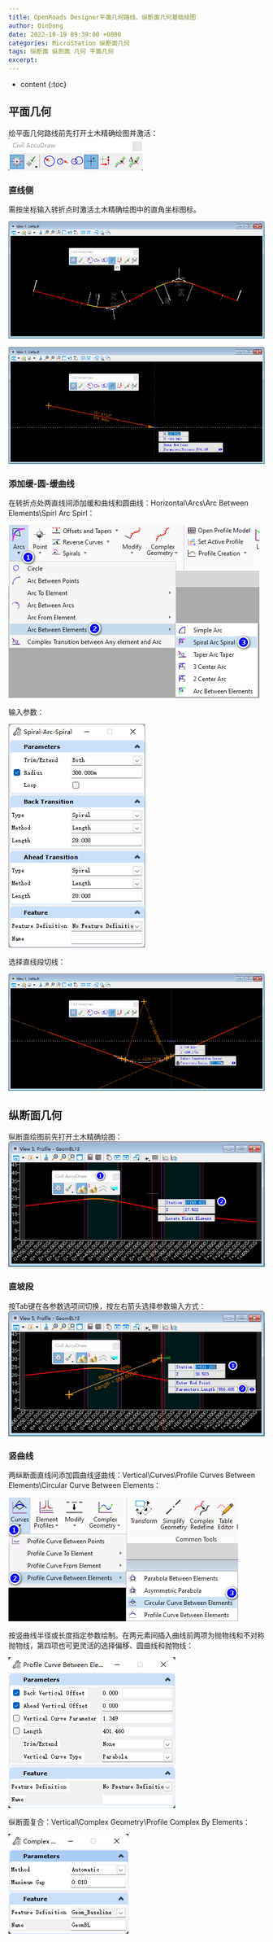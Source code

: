 ```yaml
---
title: OpenRoads Designer平面几何路线、纵断面几何基础绘图
author: QinDong
date: 2022-10-19 09:39:00 +0800
categories: MicroStation 纵断面几何
tags: 纵断面 纵剖面 几何 平面几何
excerpt: 
---
```

* content
{:toc}

## 平面几何
绘平面几何路线前先打开土木精确绘图并激活：
![](/img/2022/2022-10-19-09-29-34.png)

### 直线侧
需按坐标输入转折点时激活土木精确绘图中的直角坐标图标。

![](/img/2022/2022-10-19-09-31-53.png)

![](/img/2022/2022-10-19-09-32-17.png)

### 添加缓-圆-缓曲线
在转折点处两直线间添加缓和曲线和圆曲线：Horizontal\Arcs\Arc Between Elements\Spirl Arc Spirl：

![](/img/2022/2022-10-19-09-33-34.png)

输入参数：

![](/img/2022/2022-10-19-09-36-15.png)

选择直线段切线：

![](/img/2022/2022-10-19-09-36-02.png)

## 纵断面几何
纵断面绘图前先打开土木精确绘图：
![](/img/2022/2022-10-19-09-06-15.png)

### 直坡段

按Tab键在各参数选项间切换，按左右箭头选择参数输入方式：
![](/img/2022/2022-10-19-09-09-03.png)

### 竖曲线

两纵断面直线间添加圆曲线竖曲线：Vertical\Curves\Profile Curves Between Elements\Circular Curve Between Elements：

![](/img/2022/2022-10-19-09-11-03.png)

按竖曲线半径或长度指定参数绘制。在两元素间插入曲线前两项为抛物线和不对称抛物线，第四项也可更灵活的选择偏移、圆曲线和抛物线：

![](/img/2022/2022-10-19-09-27-23.png)

纵断面复合：Vertical\Complex Geometry\Profile Complex By Elements：

![](/img/2022/2022-10-19-09-13-15.png)